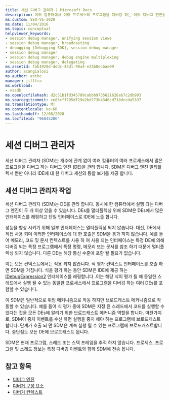 ```yaml
---
title: 세션 디버그 관리자 | Microsoft Docs
description: 여러 컴퓨터에서 여러 프로세스의 프로그램을 디버깅 하는 여러 디버그 엔진을 관리 하는 세션 디버그 관리자에 대해 알아봅니다.
ms.custom: SEO-VS-2020
ms.date: 11/04/2016
ms.topic: conceptual
helpviewer_keywords:
- session debug manager, unifying session views
- session debug manager, broadcasting
- debugging [Debugging SDK], session debug manager
- session debug manager
- session debug manager, debug engine multiplexing
- session debug manager, delegating
ms.assetid: fbb1928d-dddc-43d1-98a4-e23b0ecbae09
author: acangialosi
ms.author: anthc
manager: jillfra
ms.workload:
- vssdk
ms.openlocfilehash: d2c51b1fd345789cabbb9735621626ab7c2db993
ms.sourcegitcommit: ce85cff795df29e2bd773b4346cd718dccda5337
ms.translationtype: MT
ms.contentlocale: ko-KR
ms.lasthandoff: 12/08/2020
ms.locfileid: "96845286"
---
```

# <a name="session-debug-manager"></a>세션 디버그 관리자
세션 디버그 관리자 (SDM)는 개수에 관계 없이 여러 컴퓨터의 여러 프로세스에서 많은 프로그램을 디버그 하는 디버그 엔진 (DE)을 관리 합니다. SDM은 디버그 엔진 멀티플렉서 뿐만 아니라 IDE에 대 한 디버그 세션의 통합 보기를 제공 합니다.

## <a name="session-debug-manager-operation"></a>세션 디버그 관리자 작업
 세션 디버그 관리자 (SDM)는 DE를 관리 합니다. 동시에 한 컴퓨터에서 실행 되는 디버그 엔진이 두 개 이상 있을 수 있습니다. DEs를 멀티플렉싱 위해 SDM은 DEs에서 많은 인터페이스를 래핑하고 단일 인터페이스로 IDE에 노출 합니다.

 성능을 향상 시키기 위해 일부 인터페이스는 멀티플렉싱 되지 않습니다. 대신, DE에서 직접 사용 되며 이러한 인터페이스에 대 한 호출은 SDM을 통과 하지 않습니다. 예를 들어 메모리, 코드 및 문서 컨텍스트를 사용 하 여 사용 되는 인터페이스는 특정 DE에 의해 디버깅 되는 특정 프로그램에서 특정 명령, 메모리 또는 문서를 참조 하기 때문에 멀티플렉싱 되지 않습니다. 다른 DE는 해당 통신 수준에 포함 될 필요가 없습니다.

 이는 모든 컨텍스트에서는 적용 되지 않습니다. 식 평가 컨텍스트 인터페이스를 호출 하면 SDM을 거칩니다. 식을 평가 하는 동안 SDM은 IDE에 제공 하는 [IDebugExpression2](../../extensibility/debugger/reference/idebugexpression2.md) 인터페이스를 래핑합니다 .이는 해당 식이 평가 될 때 동일한 스레드에서 실행 될 수 있는 동일한 프로세스에서 프로그램을 디버깅 하는 여러 DEs를 포함할 수 있습니다.

 이 SDM은 일반적으로 위임 메커니즘으로 작동 하지만 브로드캐스트 메커니즘으로 작동할 수 있습니다. 예를 들어 식 평가 중에 SDM은 지정 된 스레드에서 코드를 실행할 수 있다는 것을 모든 DEs에 알리기 위한 브로드캐스트 메커니즘 역할을 합니다. 마찬가지로, SDM이 중지 이벤트를 수신 하면 실행을 중지 해야 하는 프로그램에 브로드캐스트합니다. 단계가 호출 되 면 SDM은 계속 실행 될 수 있는 프로그램에 브로드캐스트합니다. 중단점도 모든 DE에 브로드캐스트 됩니다.

 SDM은 현재 프로그램, 스레드 또는 스택 프레임을 추적 하지 않습니다. 프로세스, 프로그램 및 스레드 정보는 특정 디버깅 이벤트와 함께 SDM에 전송 됩니다.

## <a name="see-also"></a>참고 항목
- [디버그 엔진](../../extensibility/debugger/debug-engine.md)
- [디버거 구성 요소](../../extensibility/debugger/debugger-components.md)
- [디버거 컨텍스트](../../extensibility/debugger/debugger-contexts.md)
